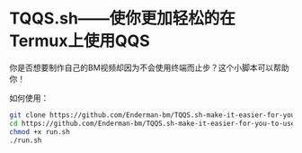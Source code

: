 # TQQS.sh——使你更加轻松的在Termux上使用QQS
你是否想要制作自己的BM视频却因为不会使用终端而止步？这个小脚本可以帮助你！

如何使用：
```bash
git clone https://github.com/Enderman-bm/TQQS.sh-make-it-easier-for-you-to-use-QQS-on-termux.git
cd https://github.com/Enderman-bm/TQQS.sh-make-it-easier-for-you-to-use-QQS-on-termux.git
chmod +x run.sh
./run.sh
